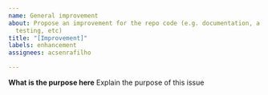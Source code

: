 ```yaml
---
name: General improvement
about: Propose an improvement for the repo code (e.g. documentation, a module, a method,
  testing, etc)
title: "[Improvement]"
labels: enhancement
assignees: acsenrafilho

---
```


**What is the purpose here**
Explain the purpose of this issue
